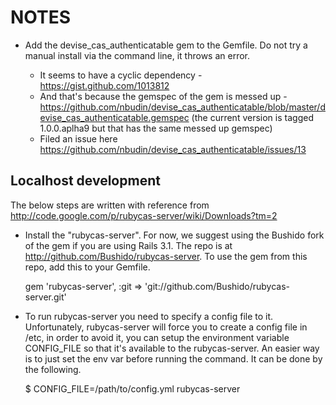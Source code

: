 NOTES
======

* Add the devise_cas_authenticatable gem to the Gemfile. Do not try a manual install via the command line, it throws an error.

    * It seems to have a cyclic dependency - https://gist.github.com/1013812
    * And that's because the gemspec of the gem is messed up - https://github.com/nbudin/devise_cas_authenticatable/blob/master/devise_cas_authenticatable.gemspec (the current version is tagged 1.0.0.aplha9 but that has the same messed up gemspec)
    * Filed an issue here https://github.com/nbudin/devise_cas_authenticatable/issues/13


Localhost development
-----------------------

The below steps are written with reference from http://code.google.com/p/rubycas-server/wiki/Downloads?tm=2

* Install the "rubycas-server". For now, we suggest using the Bushido fork of the gem if you are using Rails 3.1. The repo is at http://github.com/Bushido/rubycas-server. To use the gem from this repo, add this to your Gemfile.

    gem 'rubycas-server', :git => 'git://github.com/Bushido/rubycas-server.git'

* To run rubycas-server you need to specify a config file to it. Unfortunately, rubycas-server will force you to create a config file in /etc, in order to avoid it, you can setup the environment variable CONFIG_FILE so that it's available to the rubycas-server. An easier way is to just set the env var before running the command. It can be done by the following.

    $ CONFIG_FILE=/path/to/config.yml rubycas-server

